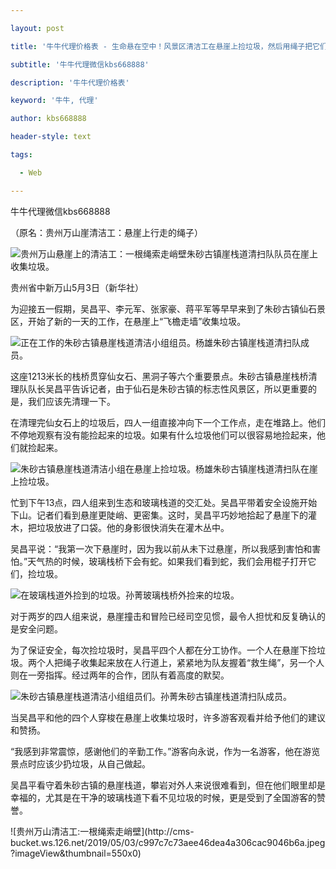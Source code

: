 ---
layout: post
title: '牛牛代理价格表 - 生命悬在空中！风景区清洁工在悬崖上捡垃圾，然后用绳子把它们吊到悬崖上。'
subtitle: '牛牛代理微信kbs668888'
description: '牛牛代理价格表'
keyword: '牛牛, 代理'
author: kbs668888
header-style: text
tags:
  - Web
---
牛牛代理微信kbs668888

（原名：贵州万山崖清洁工：悬崖上行走的绳子）

![贵州万山悬崖上的清洁工：一根绳索走峭壁](http://crawl.ws.126.net/248591c269bcf6aba2f37ca8cde05ec5.jpg)朱砂古镇崖栈道清扫队队员在崖上收集垃圾。

贵州省中新万山5月3日（新华社）

为迎接五一假期，吴昌平、李元军、张家豪、蒋平军等早早来到了朱砂古镇仙石景区，开始了新的一天的工作，在悬崖上“飞檐走墙”收集垃圾。

![正在工作的朱砂古镇悬崖栈道清洁小组组员。杨雄](http://crawl.ws.126.net/5f93f391171ba6e6f3cffb03065d7414.jpg)朱砂古镇崖栈道清扫队成员。

这座1213米长的栈桥贯穿仙女石、黑洞子等六个重要景点。朱砂古镇悬崖栈桥清理队队长吴昌平告诉记者，由于仙石是朱砂古镇的标志性风景区，所以更重要的是，我们应该先清理一下。

在清理完仙女石上的垃圾后，四人一组直接冲向下一个工作点，走在堆路上。他们不停地观察有没有能捡起来的垃圾。如果有什么垃圾他们可以很容易地捡起来，他们就捡起来。

![朱砂古镇悬崖栈道清洁小组在悬崖上捡垃圾。杨雄](http://crawl.ws.126.net/67d90d56405b5d86692b1ea6c1ff41f2.jpg)朱砂古镇崖栈道清扫队在崖上捡垃圾。

忙到下午13点，四人组来到生态和玻璃栈道的交汇处。吴昌平带着安全设施开始下山。记者们看到悬崖更陡峭、更密集。这时，吴昌平巧妙地拾起了悬崖下的灌木，把垃圾放进了口袋。他的身影很快消失在灌木丛中。

吴昌平说：“我第一次下悬崖时，因为我以前从未下过悬崖，所以我感到害怕和害怕。”天气热的时候，玻璃栈桥下会有蛇。如果我们看到蛇，我们会用棍子打开它们，捡垃圾。

![在玻璃栈道外捡到的垃圾。孙菁](http://crawl.ws.126.net/65d395840ce4d01e1d4cf31a7205aeb7.jpg)玻璃栈桥外捡来的垃圾。

对于两岁的四人组来说，悬崖撞击和冒险已经司空见惯，最令人担忧和反复确认的是安全问题。

为了保证安全，每次捡垃圾时，吴昌平四个人都在分工协作。一个人在悬崖下捡垃圾。两个人把绳子收集起来放在人行道上，紧紧地为队友握着“救生绳”，另一个人则在一旁指挥。经过两年的合作，团队有着高度的默契。

![朱砂古镇悬崖栈道清洁小组组员们。孙菁](http://crawl.ws.126.net/165c1621430b6082e47ec9befe446b87.jpg)朱砂古镇崖栈道清扫队成员。

当吴昌平和他的四个人穿梭在悬崖上收集垃圾时，许多游客观看并给予他们的建议和赞扬。

“我感到非常震惊，感谢他们的辛勤工作。”游客向永说，作为一名游客，他在游览景点时应该少扔垃圾，从自己做起。

吴昌平看守着朱砂古镇的悬崖栈道，攀岩对外人来说很难看到，但在他们眼里却是幸福的，尤其是在干净的玻璃栈道下看不见垃圾的时候，更是受到了全国游客的赞誉。

![贵州万山清洁工:一根绳索走峭壁](http://cms-
bucket.ws.126.net/2019/05/03/c997c7c73aee46dea4a306cac9046b6a.jpeg?imageView&thumbnail=550x0)  

  

